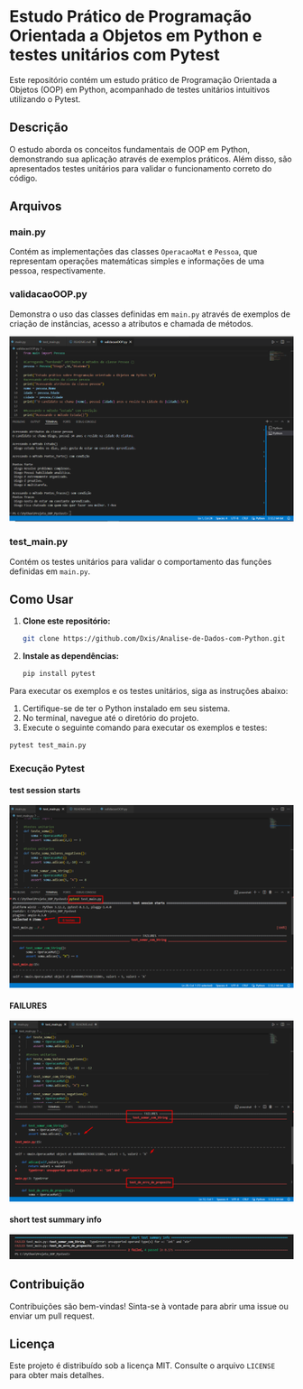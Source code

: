 # Estudo Prático de Programação Orientada a Objetos em Python e testes unitários com Pytest

Este repositório contém um estudo prático de Programação Orientada a Objetos (OOP) em Python, acompanhado de testes unitários intuitivos utilizando o Pytest.

## Descrição

O estudo aborda os conceitos fundamentais de OOP em Python, demonstrando sua aplicação através de exemplos práticos. Além disso, são apresentados testes unitários para validar o funcionamento correto do código.

## Arquivos

### main.py

Contém as implementações das classes `OperacaoMat` e `Pessoa`, que representam operações matemáticas simples e informações de uma pessoa, respectivamente.

### validacaoOOP.py

Demonstra o uso das classes definidas em `main.py` através de exemplos de criação de instâncias, acesso a atributos e chamada de métodos.

![Validacação OOP](img_validacaoOOP.png)

### test_main.py

Contém os testes unitários para validar o comportamento das funções definidas em `main.py`.

## Como Usar

1. **Clone este repositório:**

    ```bash
    git clone https://github.com/Dxis/Analise-de-Dados-com-Python.git
    ```

2. **Instale as dependências:**

    ```bash
    pip install pytest
    ```


Para executar os exemplos e os testes unitários, siga as instruções abaixo:

1. Certifique-se de ter o Python instalado em seu sistema.
2. No terminal, navegue até o diretório do projeto.
3. Execute o seguinte comando para executar os exemplos e testes:

```bash
pytest test_main.py

```

### Execução Pytest 

#### test session starts
![test session starts](img_Pyteste001.png)

#### FAILURES
![FAILURES](img_Pyteste002.png)

#### short test summary info
![short test summary info](img_Pyteste003.png)


## Contribuição

Contribuições são bem-vindas! Sinta-se à vontade para abrir uma issue ou enviar um pull request.

## Licença

Este projeto é distribuído sob a licença MIT. Consulte o arquivo `LICENSE` para obter mais detalhes.


